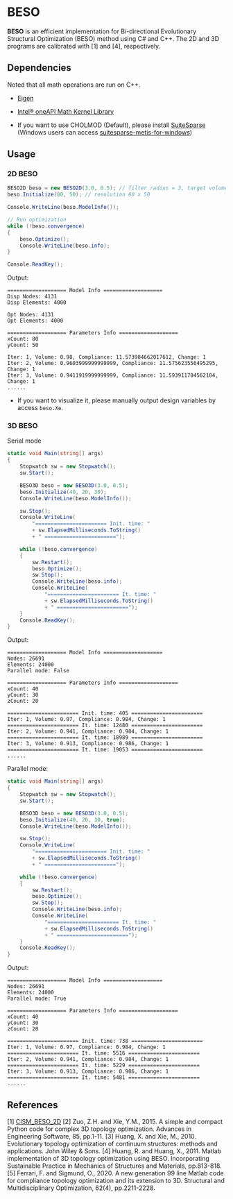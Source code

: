 # BESO
**BESO** is an efficient implementation for Bi-directional Evolutionary Structural Optimization (BESO) method using C# and C++. The 2D and 3D programs are calibrated with [1] and [4], respectively.


## Dependencies
Noted that all math operations are run on C++.

- [Eigen](https://gitlab.com/libeigen/eigen)
- [Intel® oneAPI Math Kernel Library](https://www.intel.com/content/www/us/en/developer/tools/oneapi/onemkl.html#gs.ilgw70)

- If you want to use CHOLMOD (Default), please install [SuiteSparse](https://people.engr.tamu.edu/davis/suitesparse.html) (Windows users can access [suitesparse-metis-for-windows](https://github.com/jlblancoc/suitesparse-metis-for-windows))



## Usage

### 2D BESO
```C#
BESO2D beso = new BESO2D(3.0, 0.5); // filter radius = 3, target volume = 50%
beso.Initialize(80, 50); // resolution 80 x 50

Console.WriteLine(beso.ModelInfo());

// Run optimization
while (!beso.convergence)
{
	beso.Optimize();
	Console.WriteLine(beso.info);
}

Console.ReadKey();
```

Output:

```
=================== Model Info ===================
Disp Nodes: 4131
Disp Elements: 4000

Opt Nodes: 4131
Opt Elements: 4000

=================== Parameters Info ===================
xCount: 80
yCount: 50

Iter: 1, Volume: 0.98, Compliance: 11.573984662017612, Change: 1
Iter: 2, Volume: 0.9603999999999999, Compliance: 11.575623556495295, Change: 1
Iter: 3, Volume: 0.9411919999999999, Compliance: 11.593911784562104, Change: 1
......
```

- If you want to visualize it, please manually output design variables by access `beso.Xe`.

### 3D BESO
Serial mode
```C#
static void Main(string[] args)
{
    Stopwatch sw = new Stopwatch();
    sw.Start();

    BESO3D beso = new BESO3D(3.0, 0.5);
    beso.Initialize(40, 20, 30);
    Console.WriteLine(beso.ModelInfo());

    sw.Stop();
    Console.WriteLine(
        "======================= Init. time: "
        + sw.ElapsedMilliseconds.ToString()
        + " =======================");

    while (!beso.convergence)
    {
        sw.Restart();
        beso.Optimize();
        sw.Stop();
        Console.WriteLine(beso.info);
        Console.WriteLine(
            "======================= It. time: " 
            + sw.ElapsedMilliseconds.ToString() 
            + " =======================");
    }
    Console.ReadKey();
}
```

Output:
```
=================== Model Info ===================
Nodes: 26691
Elements: 24000
Parallel mode: False

=================== Parameters Info ===================
xCount: 40
yCount: 30
zCount: 20

======================= Init. time: 405 =======================
Iter: 1, Volume: 0.97, Compliance: 0.984, Change: 1
======================= It. time: 12480 =======================
Iter: 2, Volume: 0.941, Compliance: 0.984, Change: 1
======================= It. time: 18989 =======================
Iter: 3, Volume: 0.913, Compliance: 0.986, Change: 1
======================= It. time: 19053 =======================
......
```

Parallel mode:
```C#
static void Main(string[] args)
{
    Stopwatch sw = new Stopwatch();
    sw.Start();

    BESO3D beso = new BESO3D(3.0, 0.5);
    beso.Initialize(40, 20, 30, true);
    Console.WriteLine(beso.ModelInfo());

    sw.Stop();
    Console.WriteLine(
        "======================= Init. time: "
        + sw.ElapsedMilliseconds.ToString()
        + " =======================");

    while (!beso.convergence)
    {
        sw.Restart();
        beso.Optimize();
        sw.Stop();
        Console.WriteLine(beso.info);
        Console.WriteLine(
            "======================= It. time: " 
            + sw.ElapsedMilliseconds.ToString() 
            + " =======================");
    }
    Console.ReadKey();
}
```

Output:
```
=================== Model Info ===================
Nodes: 26691
Elements: 24000
Parallel mode: True

=================== Parameters Info ===================
xCount: 40
yCount: 30
zCount: 20

======================= Init. time: 738 =======================
Iter: 1, Volume: 0.97, Compliance: 0.984, Change: 1
======================= It. time: 5516 =======================
Iter: 2, Volume: 0.941, Compliance: 0.984, Change: 1
======================= It. time: 5229 =======================
Iter: 3, Volume: 0.913, Compliance: 0.986, Change: 1
======================= It. time: 5481 =======================
......
```

## References
[1] [CISM_BESO_2D](https://www.cism.org.au/tools)
[2] Zuo, Z.H. and Xie, Y.M., 2015. A simple and compact Python code for complex 3D topology optimization. Advances in Engineering Software, 85, pp.1-11.
[3] Huang, X. and Xie, M., 2010. Evolutionary topology optimization of continuum structures: methods and applications. John Wiley & Sons.
[4] Huang, R. and Huang, X., 2011. Matlab implementation of 3D topology optimization using BESO. Incorporating Sustainable Practice in Mechanics of Structures and Materials, pp.813-818.
[5] Ferrari, F. and Sigmund, O., 2020. A new generation 99 line Matlab code for compliance topology optimization and its extension to 3D. Structural and Multidisciplinary Optimization, 62(4), pp.2211-2228.
